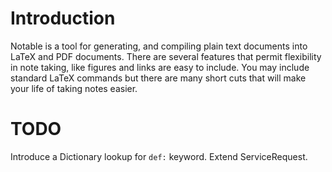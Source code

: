 # Introduction #

Notable is a tool for generating, and compiling plain text documents into LaTeX and PDF documents. There are several features that permit flexibility in note taking, like figures and links are easy to include. You may include standard LaTeX commands but there are many short cuts that will make your life of taking notes easier.

# TODO #
Introduce a Dictionary lookup for
`def:`
keyword. Extend ServiceRequest.